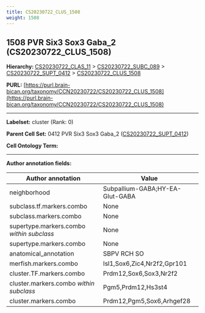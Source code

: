 ```yaml
---
title: CS20230722_CLUS_1508
weight: 1508
---
```

## 1508 PVR Six3 Sox3 Gaba_2 (CS20230722_CLUS_1508)
<b>Hierarchy: </b>
[CS20230722_CLAS_11](../CS20230722_CLAS_11) >
[CS20230722_SUBC_089](../CS20230722_SUBC_089) >
[CS20230722_SUPT_0412](../CS20230722_SUPT_0412) >
[CS20230722_CLUS_1508](../CS20230722_CLUS_1508)

**PURL:** [https://purl.brain-bican.org/taxonomy/CCN20230722/CS20230722_CLUS_1508](https://purl.brain-bican.org/taxonomy/CCN20230722/CS20230722_CLUS_1508)

---


**Labelset:** cluster (Rank: 0)

**Parent Cell Set:** 0412 PVR Six3 Sox3 Gaba_2 ([CS20230722_SUPT_0412](../CS20230722_SUPT_0412))



**Cell Ontology Term:** 

[MARKER GENES.]: #


---

[TRANSFERRED ANNOTATIONS.]: #


[AUTHOR ANNOTATION FIELDS.]: #


**Author annotation fields:**

| Author annotation | Value |
|-------------------|-------|
|neighborhood|Subpallium-GABA;HY-EA-Glut-GABA|
|subclass.tf.markers.combo|None|
|subclass.markers.combo|None|
|supertype.markers.combo _within subclass_|None|
|supertype.markers.combo|None|
|anatomical_annotation|SBPV RCH SO|
|merfish.markers.combo|Isl1,Sox6,Zic4,Nr2f2,Gpr101|
|cluster.TF.markers.combo|Prdm12,Sox6,Sox3,Nr2f2|
|cluster.markers.combo _within subclass_|Pgm5,Prdm12,Hs3st4|
|cluster.markers.combo|Prdm12,Pgm5,Sox6,Arhgef28|

